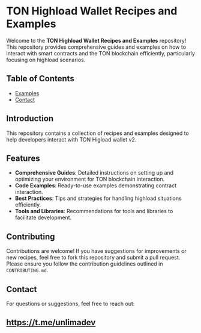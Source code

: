 # TON Highload Wallet Recipes and Examples

Welcome to the **TON Highload Wallet Recipes and Examples** repository! This repository provides comprehensive guides and examples on how to interact with smart contracts and the TON blockchain efficiently, particularly focusing on highload scenarios.

## Table of Contents


- [Examples](https://github.com/unlimadev/TON-highload-wallet-v2/tree/main/examples)
- [Contact](https://unlima.com)

## Introduction

This repository contains a collection of recipes and examples designed to help developers interact with TON Higload wallet v2. 
## Features

- **Comprehensive Guides**: Detailed instructions on setting up and optimizing your environment for TON blockchain interaction.
- **Code Examples**: Ready-to-use examples demonstrating contract interaction.
- **Best Practices**: Tips and strategies for handling highload situations efficiently.
- **Tools and Libraries**: Recommendations for tools and libraries to facilitate development.

## Contributing

Contributions are welcome! If you have suggestions for improvements or new recipes, feel free to fork this repository and submit a pull request. Please ensure you follow the contribution guidelines outlined in `CONTRIBUTING.md`.

## Contact

For questions or suggestions, feel free to reach out:

https://t.me/unlimadev
---

